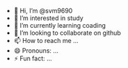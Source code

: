 - 👋 Hi, I’m @svm9690
- 👀 I’m interested in study
- 🌱 I’m currently learning coading
- 💞️ I’m looking to collaborate on github
- 📫 How to reach me ...
- 😄 Pronouns: ...
- ⚡ Fun fact: ...

<!---
svm9690/svm9690 is a ✨ special ✨ repository because its `README.md` (this file) appears on your GitHub profile.
You can click the Preview link to take a look at your changes.
--->
